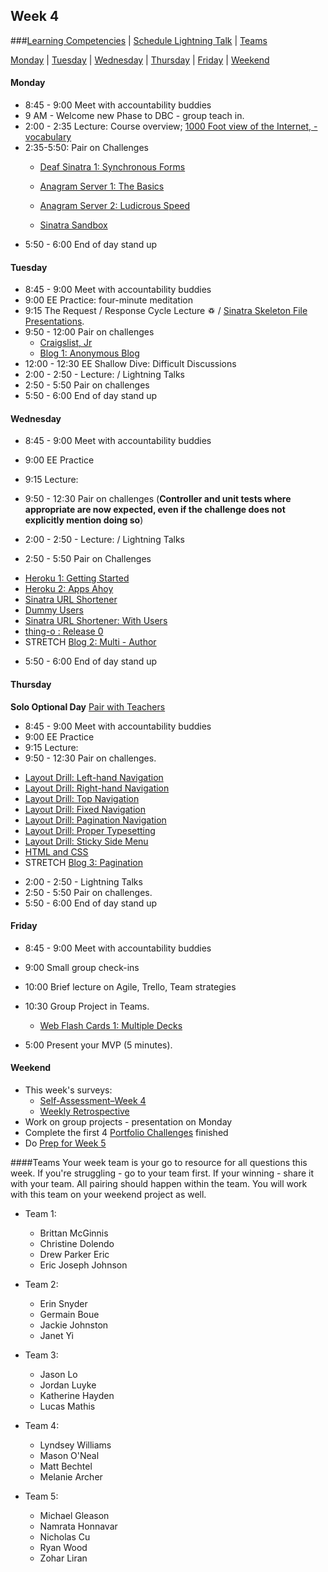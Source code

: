 ## Week 4

###[Learning Competencies](learning-competencies/week-4-lc.md) | [Schedule Lightning Talk](lightning-talks/lt-week4.md) | [Teams](#teams)

[Monday](#monday) | [Tuesday](#tuesday) | [Wednesday](#wednesday) | [Thursday](#thursday) | [Friday](#friday) | [Weekend](#weekend)


#### Monday

- 8:45 - 9:00 Meet with accountability buddies
- 9 AM - Welcome new Phase to DBC - group teach in.
- 2:00 - 2:35 Lecture: Course overview; [1000 Foot view of the Internet, - vocabulary ]()
- 2:35-5:50: Pair on Challenges
  - [Deaf Sinatra 1: Synchronous Forms](../../../deaf-sinatra-1-synchronous-forms-challenge)
  - [Anagram Server 1: The Basics](../../../anagram-server-1-the-basics-challenge)

  - [Anagram Server 2: Ludicrous Speed](../../../anagram-server-2-ludicrous-speed-challenge)
  - [Sinatra Sandbox](../../../sinatra-sandbox-challenge)
- 5:50 - 6:00 End of day stand up

#### Tuesday


- 8:45 - 9:00 Meet with accountability buddies
- 9:00 EE Practice: four-minute meditation
- 9:15 The Request / Response Cycle Lecture ♽ / [Sinatra Skeleton File Presentations](#skeleton.md).
- 9:50 - 12:00 Pair on challenges
  - [Craigslist, Jr](../../../craigslist-jr-challenge)
  - [Blog 1: Anonymous Blog](../../../blog-1-anonymous-blog-challenge)
- 12:00 - 12:30 EE Shallow Dive: Difficult Discussions
- 2:00 - 2:50 - Lecture:
/ Lightning Talks
- 2:50 - 5:50 Pair on challenges
- 5:50 - 6:00 End of day stand up

#### Wednesday

- 8:45 - 9:00 Meet with accountability buddies
- 9:00 EE Practice
- 9:15 Lecture:
- 9:50 - 12:30 Pair on challenges (**Controller and unit tests where
  appropriate are now expected, even if the challenge does not explicitly mention doing so**)

- 2:00 - 2:50 - Lecture:  / Lightning Talks
- 2:50 - 5:50 Pair on Challenges
* [Heroku 1: Getting Started](../../../heroku-1-getting-started-challenge)
* [Heroku 2: Apps Ahoy](../../../heroku-2-apps-ahoy-challenge)
* [Sinatra URL Shortener](../../../sinatra-url-shortener-challenge)
* [Dummy Users](../../../dummy-users-challenge)
* [Sinatra URL Shortener: With Users](../../../sinatra-url-shortener-with-users-challenge)
* [thing-o : Release 0](../../../thing-o-challenge)
* STRETCH [Blog 2: Multi - Author](../../../blog-2-multi-author-challenge)

- 5:50 - 6:00 End of day stand up

#### Thursday
**Solo Optional Day**
[Pair with Teachers]()


- 8:45 - 9:00 Meet with accountability buddies
- 9:00 EE Practice
- 9:15 Lecture:
- 9:50 - 12:30 Pair on challenges.

* [Layout Drill: Left-hand Navigation](../../../layout-drill-left-hand-navigation-challenge)
 * [Layout Drill: Right-hand Navigation](../../../layout-drill-right-hand-navigation-challenge)
 * [Layout Drill: Top Navigation](../../../layout-drill-top-navigation-challenge)
 * [Layout Drill: Fixed Navigation](../../../layout-drill-fixed-navigation-challenge)
 * [Layout Drill: Pagination Navigation](../../../layout-drill-pagination-navigation-challenge)
 * [Layout Drill: Proper Typesetting](../../../layout-drill-proper-typesetting-challenge)
 * [Layout Drill: Sticky Side Menu](../../../layout-drill-sticky-side-menu-challenge)
 * [HTML and CSS](../../../html-and-css-challenge)
 * STRETCH [Blog 3: Pagination](../../../blog-3-pagination-challenge)

- 2:00 - 2:50 - Lightning Talks
- 2:50 - 5:50 Pair on challenges.
- 5:50 - 6:00 End of day stand up

#### Friday

- 8:45 - 9:00 Meet with accountability buddies
- 9:00 Small group check-ins
- 10:00 Brief lecture on Agile, Trello, Team strategies

- 10:30 Group Project in Teams.
  - [Web Flash Cards 1: Multiple Decks](../../../web-flash-cards-1-multiple-decks-challenge)
- 5:00 Present your MVP (5 minutes).

#### Weekend


- This week's surveys:
  - [Self-Assessment–Week 4](https://docs.google.com/forms/d/1bvdA2O8N8GfCZYjZDEuAwg8fpfMJaZ0GSUZAJ-5Apao/viewform)
  - [Weekly Retrospective](http://bit.ly/sfretro)
- Work on group projects - presentation on Monday
- Complete the first 4 [Portfolio Challenges](portfolio_challenges.md) finished
- Do [Prep for Week 5](./weekend_work_end_week_4.md)


####Teams
Your week team is your go to resource for all questions this week. If you're struggling - go to your team first.  If your winning - share it with your team.  All pairing should happen within the team.  You will work with this team on your weekend project as well.

* Team 1:
  * Brittan McGinnis
  * Christine Dolendo
  * Drew Parker Eric
  * Eric Joseph Johnson

* Team 2:
  * Erin Snyder
  * Germain Boue
  * Jackie Johnston
  * Janet Yi

* Team 3:
  * Jason Lo
  * Jordan Luyke
  * Katherine Hayden
  * Lucas Mathis

* Team 4:
  * Lyndsey Williams
  * Mason O'Neal
  * Matt Bechtel
  * Melanie Archer

* Team 5:
  * Michael Gleason
  * Namrata Honnavar
  * Nicholas Cu
  * Ryan Wood
  * Zohar Liran
